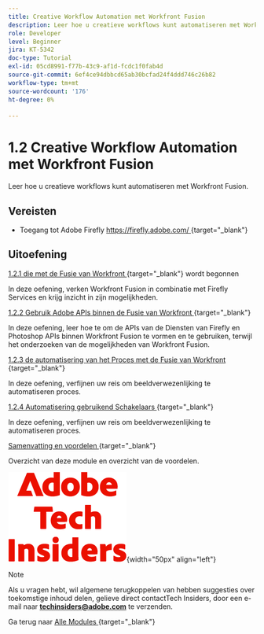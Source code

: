 ```yaml
---
title: Creative Workflow Automation met Workfront Fusion
description: Leer hoe u creatieve workflows kunt automatiseren met Workfront Fusion
role: Developer
level: Beginner
jira: KT-5342
doc-type: Tutorial
exl-id: 05cd8991-f77b-43c9-af1d-fcdc1f0fab4d
source-git-commit: 6ef4ce94dbbcd65ab30bcfad24f4ddd746c26b82
workflow-type: tm+mt
source-wordcount: '176'
ht-degree: 0%

---
```


# 1.2 Creative Workflow Automation met Workfront Fusion

Leer hoe u creatieve workflows kunt automatiseren met Workfront Fusion.

## Vereisten

- Toegang tot Adobe Firefly [ https://firefly.adobe.com/ ](https://firefly.adobe.com/) {target="_blank"}

## Uitoefening

[ 1.2.1 die met de Fusie van Workfront ](./ex1.md){target="_blank"} wordt begonnen

In deze oefening, verken Workfront Fusion in combinatie met Firefly Services en krijg inzicht in zijn mogelijkheden.

[ 1.2.2 Gebruik Adobe APIs binnen de Fusie van Workfront ](./ex2.md){target="_blank"}

In deze oefening, leer hoe te om de APIs van de Diensten van Firefly en Photoshop APIs binnen Workfront Fusion te vormen en te gebruiken, terwijl het onderzoeken van de mogelijkheden van Workfront Fusion.

[ 1.2.3 de automatisering van het Proces met de Fusie van Workfront ](./ex3.md){target="_blank"}

In deze oefening, verfijnen uw reis om beeldverwezenlijking te automatiseren proces.

[ 1.2.4 Automatisering gebruikend Schakelaars ](./ex4.md){target="_blank"}

In deze oefening, verfijnen uw reis om beeldverwezenlijking te automatiseren proces.

[ Samenvatting en voordelen ](./summary.md){target="_blank"}

Overzicht van deze module en overzicht van de voordelen.

![ Indexen van de Tech ](./../../../assets/images/techinsiders.png){width="50px" align="left"}

>[!NOTE]
>
>Als u vragen hebt, wil algemene terugkoppelen van hebben suggesties over toekomstige inhoud delen, gelieve direct contactTech Insiders, door een e-mail naar **techinsiders@adobe.com** te verzenden.

Ga terug naar [ Alle Modules ](../../../overview.md){target="_blank"}
